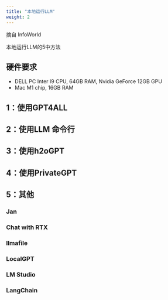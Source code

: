```yaml
---
title: "本地运行LLM"
weight: 2
---
```


摘自 InfoWorld

本地运行LLM的5中方法

## 硬件要求

- DELL PC Inter I9 CPU, 64GB RAM, Nvidia GeForce 12GB GPU
- Mac M1 chip, 16GB RAM

## 1：使用GPT4ALL

## 2：使用LLM 命令行

## 3：使用h2oGPT

## 4：使用PrivateGPT

## 5：其他

### Jan

### Chat with RTX

### llmafile

### LocalGPT

### LM Studio

### LangChain
